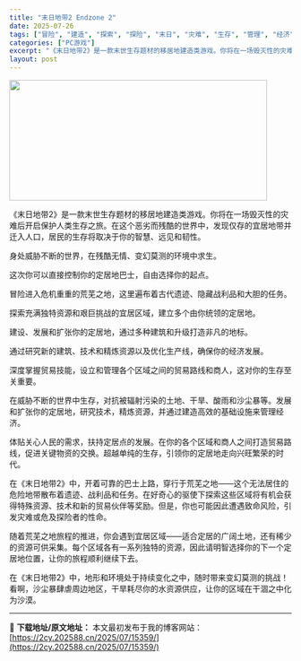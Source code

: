```yaml
---
title: "末日地带2 Endzone 2"
date: 2025-07-26
tags: ["冒险", "建造", "探索", "探险", "末日", "灾难", "生存", "管理", "经济", "贸易"]
categories: ["PC游戏"]
excerpt: "《末日地带2》是一款末世生存题材的移居地建造类游戏。你将在一场毁灭性的灾难后开启保护人类生存之旅。在这个恶劣而残酷的世界中，发现仅存的宜居地带并迁入人口，居民的生存将取决于你的智慧、远见和韧性。 身处威胁不断的世界，在残酷无情、变幻莫测的环境中求生。 这次你可以直接控制你的定居地巴士，自由选择你的起&hellip;"
layout: post
---
```


<img class="aligncenter size-full wp-image-15332" src="https://2cy.202588.cn/wp-content/uploads/2025/07/2025072610455515.webp" alt="" width="460" height="215" />

《末日地带2》是一款末世生存题材的移居地建造类游戏。你将在一场毁灭性的灾难后开启保护人类生存之旅。在这个恶劣而残酷的世界中，发现仅存的宜居地带并迁入人口，居民的生存将取决于你的智慧、远见和韧性。

身处威胁不断的世界，在残酷无情、变幻莫测的环境中求生。

这次你可以直接控制你的定居地巴士，自由选择你的起点。

冒险进入危机重重的荒芜之地，这里遍布着古代遗迹、隐藏战利品和大胆的任务。

探索充满独特资源和艰巨挑战的宜居区域，建立多个由你统领的定居地。

建设、发展和扩张你的定居地，通过多种建筑和升级打造非凡的地标。

通过研究新的建筑、技术和精炼资源以及优化生产线，确保你的经济发展。

深度掌握贸易技能，设立和管理各个区域之间的贸易路线和商人，这对你的生存至关重要。

在威胁不断的世界中生存，对抗被辐射污染的土地、干旱、酸雨和沙尘暴等。发展和扩张你的定居地，研究技术，精炼资源，并通过建造高效的基础设施来管理经济。

体贴关心人民的需求，扶持定居点的发展。在你的各个区域和商人之间打造贸易路线，促进关键物资的交换。超越单纯的生存，引领你的定居地走向兴旺繁荣的时代。

在《末日地带2》中，开着可靠的巴士上路，穿行于荒芜之地——这个无法居住的危险地带散布着遗迹、战利品和任务。在好奇心的驱使下探索这些区域将有机会获得特殊资源、技术和新的贸易伙伴等奖励。但是，你也可能因此遭遇致命风险，引发灾难或危及探险者的性命。

随着荒芜之地旅程的推进，你会遇到宜居区域——适合定居的广阔土地，还有稀少的资源可供采集。每个区域各有一系列独特的资源，因此请明智选择你的下一个定居地位置，让你的旅程顺利继续下去。

在《末日地带2》中，地形和环境处于持续变化之中，随时带来变幻莫测的挑战！看啊，沙尘暴肆虐周边地区，干旱耗尽你的水资源供应，让你的区域在干涸之中化为沙漠。

---
📖 **下载地址/原文地址：** 本文最初发布于我的博客网站：[https://2cy.202588.cn/2025/07/15359/](https://2cy.202588.cn/2025/07/15359/)
